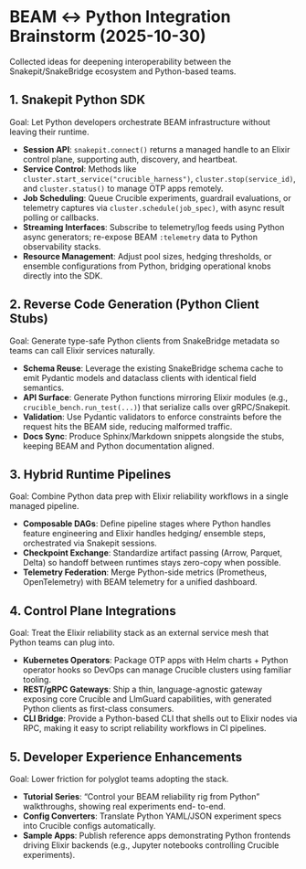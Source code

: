 # BEAM ↔ Python Integration Brainstorm (2025-10-30)

Collected ideas for deepening interoperability between the Snakepit/SnakeBridge ecosystem and Python-based teams.

## 1. Snakepit Python SDK

Goal: Let Python developers orchestrate BEAM infrastructure without leaving their runtime.

- **Session API**: `snakepit.connect()` returns a managed handle to an Elixir control plane, supporting auth,
discovery, and heartbeat.
- **Service Control**: Methods like `cluster.start_service("crucible_harness")`, `cluster.stop(service_id)`, and
`cluster.status()` to manage OTP apps remotely.
- **Job Scheduling**: Queue Crucible experiments, guardrail evaluations, or telemetry captures via
`cluster.schedule(job_spec)`, with async result polling or callbacks.
- **Streaming Interfaces**: Subscribe to telemetry/log feeds using Python async generators; re-expose BEAM
`:telemetry` data to Python observability stacks.
- **Resource Management**: Adjust pool sizes, hedging thresholds, or ensemble configurations from Python, bridging
operational knobs directly into the SDK.

## 2. Reverse Code Generation (Python Client Stubs)

Goal: Generate type-safe Python clients from SnakeBridge metadata so teams can call Elixir services naturally.

- **Schema Reuse**: Leverage the existing SnakeBridge schema cache to emit Pydantic models and dataclass clients with
identical field semantics.
- **API Surface**: Generate Python functions mirroring Elixir modules (e.g., `crucible_bench.run_test(...)`) that
serialize calls over gRPC/Snakepit.
- **Validation**: Use Pydantic validators to enforce constraints before the request hits the BEAM side, reducing
malformed traffic.
- **Docs Sync**: Produce Sphinx/Markdown snippets alongside the stubs, keeping BEAM and Python documentation aligned.

## 3. Hybrid Runtime Pipelines

Goal: Combine Python data prep with Elixir reliability workflows in a single managed pipeline.

- **Composable DAGs**: Define pipeline stages where Python handles feature engineering and Elixir handles hedging/
ensemble steps, orchestrated via Snakepit sessions.
- **Checkpoint Exchange**: Standardize artifact passing (Arrow, Parquet, Delta) so handoff between runtimes stays
zero-copy when possible.
- **Telemetry Federation**: Merge Python-side metrics (Prometheus, OpenTelemetry) with BEAM telemetry for a unified
dashboard.

## 4. Control Plane Integrations

Goal: Treat the Elixir reliability stack as an external service mesh that Python teams can plug into.

- **Kubernetes Operators**: Package OTP apps with Helm charts + Python operator hooks so DevOps can manage Crucible
clusters using familiar tooling.
- **REST/gRPC Gateways**: Ship a thin, language-agnostic gateway exposing core Crucible and LlmGuard capabilities,
with generated Python clients as first-class consumers.
- **CLI Bridge**: Provide a Python-based CLI that shells out to Elixir nodes via RPC, making it easy to script
reliability workflows in CI pipelines.

## 5. Developer Experience Enhancements

Goal: Lower friction for polyglot teams adopting the stack.

- **Tutorial Series**: “Control your BEAM reliability rig from Python” walkthroughs, showing real experiments end-
to-end.
- **Config Converters**: Translate Python YAML/JSON experiment specs into Crucible configs automatically.
- **Sample Apps**: Publish reference apps demonstrating Python frontends driving Elixir backends (e.g., Jupyter
notebooks controlling Crucible experiments).
